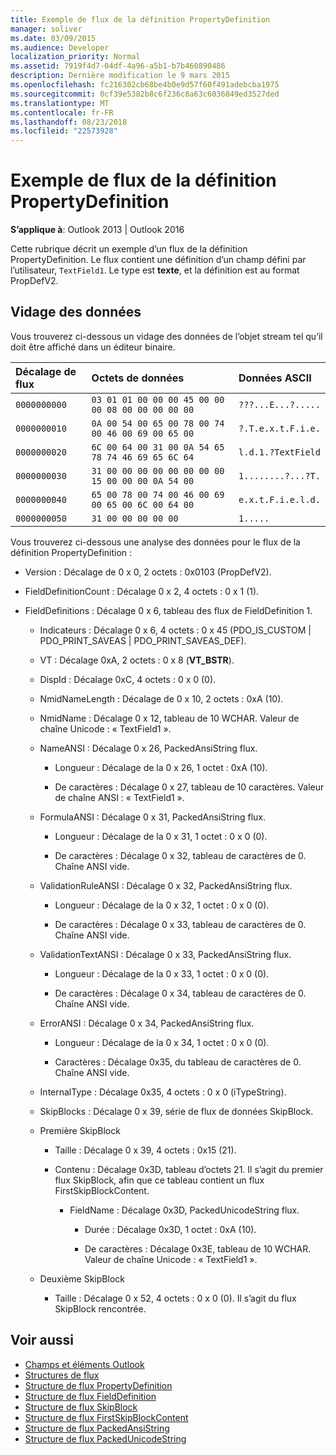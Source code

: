 ```yaml
---
title: Exemple de flux de la définition PropertyDefinition
manager: soliver
ms.date: 03/09/2015
ms.audience: Developer
localization_priority: Normal
ms.assetid: 7919f4d7-04df-4a96-a5b1-b7b460890486
description: Dernière modification le 9 mars 2015
ms.openlocfilehash: fc216302cb68be4b0e9d57f60f491adebcba1975
ms.sourcegitcommit: 0cf39e5382b8c6f236c8a63c6036849ed3527ded
ms.translationtype: MT
ms.contentlocale: fr-FR
ms.lasthandoff: 08/23/2018
ms.locfileid: "22573928"
---
```

# <a name="propertydefinition-stream-sample"></a>Exemple de flux de la définition PropertyDefinition

**S’applique à**: Outlook 2013 | Outlook 2016 
  
Cette rubrique décrit un exemple d’un flux de la définition PropertyDefinition. Le flux contient une définition d’un champ défini par l’utilisateur, `TextField1`. Le type est **texte**, et la définition est au format PropDefV2.
  
## <a name="data-dump"></a>Vidage des données

Vous trouverez ci-dessous un vidage des données de l’objet stream tel qu’il doit être affiché dans un éditeur binaire.
  
|Décalage de flux|Octets de données|Données ASCII|
|:-----|:-----|:-----|
| `0000000000` <br/> | `03 01 01 00 00 00 45 00 00 00 08 00 00 00 00 00` <br/> | `???...E...?.....` <br/> |
| `0000000010` <br/> | `0A 00 54 00 65 00 78 00 74 00 46 00 69 00 65 00` <br/> | `?.T.e.x.t.F.i.e.` <br/> |
| `0000000020` <br/> | `6C 00 64 00 31 00 0A 54 65 78 74 46 69 65 6C 64` <br/> | `l.d.1.?TextField` <br/> |
| `0000000030` <br/> | `31 00 00 00 00 00 00 00 00 15 00 00 00 0A 54 00` <br/> | `1........?...?T.` <br/> |
| `0000000040` <br/> | `65 00 78 00 74 00 46 00 69 00 65 00 6C 00 64 00` <br/> | `e.x.t.F.i.e.l.d.` <br/> |
| `0000000050` <br/> | `31 00 00 00 00 00` <br/> | `1.....` <br/> |
   
Vous trouverez ci-dessous une analyse des données pour le flux de la définition PropertyDefinition :
  
- Version : Décalage de 0 x 0, 2 octets : 0x0103 (PropDefV2).
    
- FieldDefinitionCount : Décalage 0 x 2, 4 octets : 0 x 1 (1).
    
- FieldDefinitions : Décalage 0 x 6, tableau des flux de FieldDefinition 1.
    
  - Indicateurs : Décalage 0 x 6, 4 octets : 0 x 45 (PDO_IS_CUSTOM | PDO_PRINT_SAVEAS | PDO_PRINT_SAVEAS_DEF).
    
  - VT : Décalage 0xA, 2 octets : 0 x 8 (**VT_BSTR**).
    
  - DispId : Décalage 0xC, 4 octets : 0 x 0 (0).
    
  - NmidNameLength : Décalage de 0 x 10, 2 octets : 0xA (10).
    
  - NmidName : Décalage 0 x 12, tableau de 10 WCHAR. Valeur de chaîne Unicode : « TextField1 ».
    
  - NameANSI : Décalage 0 x 26, PackedAnsiString flux.
    
    - Longueur : Décalage de la 0 x 26, 1 octet : 0xA (10).
      
    - De caractères : Décalage 0 x 27, tableau de 10 caractères. Valeur de chaîne ANSI : « TextField1 ».
    
  - FormulaANSI : Décalage 0 x 31, PackedAnsiString flux.
    
    - Longueur : Décalage de la 0 x 31, 1 octet : 0 x 0 (0).
      
    - De caractères : Décalage 0 x 32, tableau de caractères de 0. Chaîne ANSI vide.
    
  - ValidationRuleANSI : Décalage 0 x 32, PackedAnsiString flux.
    
    - Longueur : Décalage de la 0 x 32, 1 octet : 0 x 0 (0).
      
    - De caractères : Décalage 0 x 33, tableau de caractères de 0. Chaîne ANSI vide.
    
  - ValidationTextANSI : Décalage 0 x 33, PackedAnsiString flux.
    
    - Longueur : Décalage de la 0 x 33, 1 octet : 0 x 0 (0).
      
    - De caractères : Décalage 0 x 34, tableau de caractères de 0. Chaîne ANSI vide.
    
  - ErrorANSI : Décalage 0 x 34, PackedAnsiString flux.
    
    - Longueur : Décalage de la 0 x 34, 1 octet : 0 x 0 (0).
      
    - Caractères : Décalage 0x35, du tableau de caractères de 0. Chaîne ANSI vide.
    
  - InternalType : Décalage 0x35, 4 octets : 0 x 0 (iTypeString).
    
  - SkipBlocks : Décalage 0 x 39, série de flux de données SkipBlock.
    
  - Première SkipBlock
    
    - Taille : Décalage 0 x 39, 4 octets : 0x15 (21).
      
    - Contenu : Décalage 0x3D, tableau d’octets 21. Il s’agit du premier flux SkipBlock, afin que ce tableau contient un flux FirstSkipBlockContent.
      
      - FieldName : Décalage 0x3D, PackedUnicodeString flux.
        
        - Durée : Décalage 0x3D, 1 octet : 0xA (10).
          
        - De caractères : Décalage 0x3E, tableau de 10 WCHAR. Valeur de chaîne Unicode : « TextField1 ».
    
  - Deuxième SkipBlock
    
    - Taille : Décalage 0 x 52, 4 octets : 0 x 0 (0). Il s’agit du flux SkipBlock rencontrée.
    
## <a name="see-also"></a>Voir aussi

- [Champs et éléments Outlook](outlook-items-and-fields.md)
- [Structures de flux](stream-structures.md)
- [Structure de flux PropertyDefinition](propertydefinition-stream-structure.md)
- [Structure de flux FieldDefinition](fielddefinition-stream-structure.md)
- [Structure de flux SkipBlock](skipblock-stream-structure.md)
- [Structure de flux FirstSkipBlockContent](firstskipblockcontent-stream-structure.md)
- [Structure de flux PackedAnsiString](packedansistring-stream-structure.md)
- [Structure de flux PackedUnicodeString](packedunicodestring-stream-structure.md)

